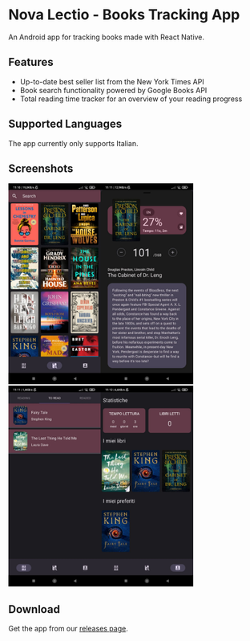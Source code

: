 # Nova Lectio - Books Tracking App

An Android app for tracking books made with React Native.

## Features

- Up-to-date best seller list from the New York Times API
- Book search functionality powered by Google Books API
- Total reading time tracker for an overview of your reading progress

## Supported Languages

The app currently only supports Italian.

## Screenshots

<img src="./.github/bestsellers.jpeg" height="400"/><img src="./.github/book.jpeg" height="400"/><img src="./.github/bookshelf.jpeg" height="400"/><img src="./.github/profile.jpeg" height="400"/>

## Download

Get the app from our [releases page](https://github.com/GiudaBallerino/nova-lectio/releases).

